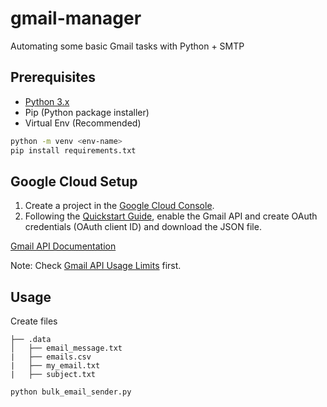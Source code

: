 # gmail-manager
Automating some basic Gmail tasks with Python + SMTP

## Prerequisites

- [Python 3.x](https://www.python.org/downloads/)
- Pip (Python package installer)
- Virtual Env (Recommended)

```bash
python -m venv <env-name>
pip install requirements.txt
```
## Google Cloud Setup
1. Create a project in the [Google Cloud Console](https://console.cloud.google.com/projectselector2/home/dashboard).
2. Following the [Quickstart Guide](https://developers.google.com/gmail/api/quickstart/python), enable the Gmail API and create OAuth credentials (OAuth client ID) and download the JSON file.

[Gmail API Documentation](https://console.cloud.google.com/apis/library/gmail.googleapis.com)

Note: Check [Gmail API Usage Limits](https://developers.google.com/gmail/api/reference/quota) first.

## Usage
Create files
```
├── .data
│   ├── email_message.txt
|   ├── emails.csv
|   ├── my_email.txt
|   ├── subject.txt
```


```bash
python bulk_email_sender.py
```